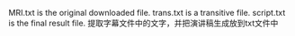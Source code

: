MRI.txt is the original downloaded file.
trans.txt is a transitive file.
script.txt is the final result file.
提取字幕文件中的文字，并把演讲稿生成放到txt文件中
